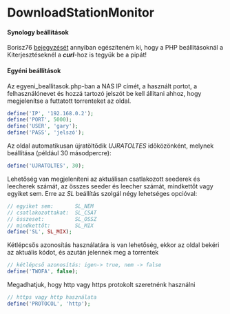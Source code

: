 # DownloadStationMonitor

#### Synology beállítások
Borisz76 [bejegyzését](https://logout.hu/bejegyzes/borisz76/synology_dsm_6_unregistered_torrent_ds_ncore.html) annyiban egészíteném ki, hogy a PHP beállításoknál a Kiterjesztéseknél a **_curl_**-hoz is tegyük be a pipát!

#### Egyéni beállítások
Az egyeni_beallitasok.php-ban a NAS IP címét, a használt portot, a felhasználónevet és hozzá tartozó jelszót be kell állítani ahhoz, hogy megjelenítse a futtatott torrenteket az oldal.
```php
define('IP', '192.168.0.2');
define('PORT', 5000);
define('USER', 'gary');
define('PASS', 'jelszó');
```
Az oldal automatikusan újratöltődik *UJRATOLTES* időközönként, melynek beállítása (például 30 másodpercre):
```php
define('UJRATOLTES', 30);
```
Lehetőség van megjeleníteni az aktuálisan csatlakozott seederek és leecherek számát, az összes seeder és leecher számát, mindkettőt vagy egyiket sem. Erre az *SL* beállítás szolgál négy lehetséges opcióval:
```php
// egyiket sem:       SL_NEM
// csatlakozottakat:  SL_CSAT
// összeset:          SL_OSSZ
// mindkettőt:        SL_MIX
define('SL', SL_MIX);
```
Kétlépcsős azonosítás használatára is van lehetőség, ekkor az oldal bekéri az aktuális kódot, és azután jelennek meg a torrentek
```php
// kétlépcső azonosítás: igen-> true, nem -> false
define('TWOFA', false);
```
Megadhatjuk, hogy http vagy https protokolt szeretnénk használni
```php
// https vagy http használata
define('PROTOCOL', 'http');
```
